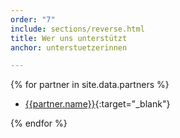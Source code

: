 ```yaml
---
order: "7"
include: sections/reverse.html
title: Wer uns unterstützt
anchor: unterstuetzerinnen

---
```

{% for partner in site.data.partners %}
- [{{partner.name}}]({{partner.link}}){:target="_blank"}

{% endfor %}